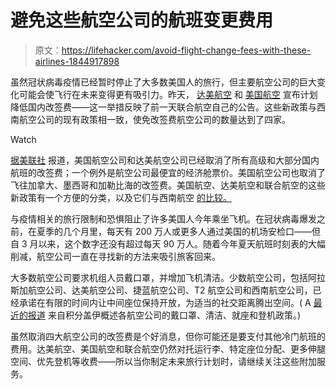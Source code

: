 # 避免这些航空公司的航班变更费用

> 原文：<https://lifehacker.com/avoid-flight-change-fees-with-these-airlines-1844917898>

虽然冠状病毒疫情已经暂时停止了大多数美国人的旅行，但主要航空公司的巨大变化可能会使飞行在未来变得更有吸引力。昨天， [达美航空](https://news.delta.com/building-its-demonstrated-commitment-flexibility-customers-delta-eliminates-change-fees) 和 [美国航空](https://news.aa.com/news/news-details/2020/American-Airlines-Improves-the-Travel-Experience-OPS-POL-08/default.aspx) 宣布计划降低国内改签费——这一举措反映了前一天联合航空自己的公告。这些新政策与西南航空公司的现有政策相一致，使免改签费航空公司的数量达到了四家。

Watch

[据美联社](https://apnews.com/ef706d685070e0beffc327d35eae6580) 报道，美国航空公司和达美航空公司已经取消了所有高级和大部分国内航班的改签费；一个例外是航空公司最便宜的经济舱票价。美国航空公司也取消了飞往加拿大、墨西哥和加勒比海的改签费。美国航空、达美航空和联合航空的这些新政策有一个方便的分类，以及它们与西南航空 [的比较。](https://thepointsguy.com/guide/airline-no-change-fee-policies)

与疫情相关的旅行限制和恐惧阻止了许多美国人今年乘坐飞机。在冠状病毒爆发之前，在夏季的几个月里，每天有 200 万人或更多人通过美国的机场安检口——但自 3 月以来，这个数字还没有超过每天 90 万人。随着今年夏天航班时刻表的大幅削减，航空公司一直在寻找新的方法来吸引旅客回来。

大多数航空公司要求机组人员戴口罩，并增加飞机清洁。少数航空公司，包括阿拉斯加航空公司、达美航空公司、捷蓝航空公司、T2 航空公司和西南航空公司，已经承诺在有限的时间内让中间座位保持开放，为适当的社交距离腾出空间。( A [最近的报道](https://thepointsguy.com/guide/airline-social-distancing-policies) 来自积分盖伊概述各航空公司的戴口罩、清洁、就座和登机政策。)

虽然取消四大航空公司的改签费是个好消息，但你可能还是要支付其他冷门航班的费用。达美航空、美国航空和联合航空仍然对托运行李、特定座位分配、更多伸腿空间、优先登机等收费——所以当你制定未来旅行计划时，请继续关注这些附加服务。